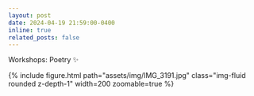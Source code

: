 ```yaml
---
layout: post
date: 2024-04-19 21:59:00-0400
inline: true
related_posts: false
---
```


Workshops: Poetry :sparkles:

<div class="row mt-3">
    <div class="col-sm mt-3 mt-md-0">
        {% include figure.html path="assets/img/IMG_3191.jpg" class="img-fluid rounded z-depth-1" width=200 zoomable=true %}
    </div>
</div>
